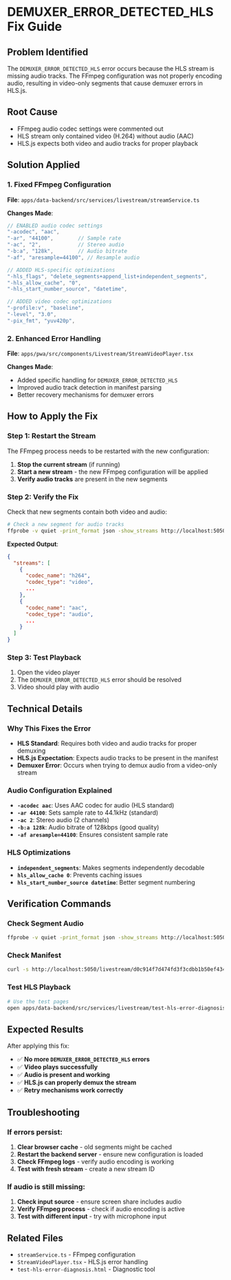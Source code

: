 # DEMUXER_ERROR_DETECTED_HLS Fix Guide

## Problem Identified
The `DEMUXER_ERROR_DETECTED_HLS` error occurs because the HLS stream is missing audio tracks. The FFmpeg configuration was not properly encoding audio, resulting in video-only segments that cause demuxer errors in HLS.js.

## Root Cause
- FFmpeg audio codec settings were commented out
- HLS stream only contained video (H.264) without audio (AAC)
- HLS.js expects both video and audio tracks for proper playback

## Solution Applied

### 1. Fixed FFmpeg Configuration
**File**: `apps/data-backend/src/services/livestream/streamService.ts`

**Changes Made**:
```typescript
// ENABLED audio codec settings
"-acodec", "aac",
"-ar", "44100",        // Sample rate
"-ac", "2",            // Stereo audio
"-b:a", "128k",        // Audio bitrate
"-af", "aresample=44100", // Resample audio

// ADDED HLS-specific optimizations
"-hls_flags", "delete_segments+append_list+independent_segments",
"-hls_allow_cache", "0",
"-hls_start_number_source", "datetime",

// ADDED video codec optimizations
"-profile:v", "baseline",
"-level", "3.0",
"-pix_fmt", "yuv420p",
```

### 2. Enhanced Error Handling
**File**: `apps/pwa/src/components/Livestream/StreamVideoPlayer.tsx`

**Changes Made**:
- Added specific handling for `DEMUXER_ERROR_DETECTED_HLS`
- Improved audio track detection in manifest parsing
- Better recovery mechanisms for demuxer errors

## How to Apply the Fix

### Step 1: Restart the Stream
The FFmpeg process needs to be restarted with the new configuration:

1. **Stop the current stream** (if running)
2. **Start a new stream** - the new FFmpeg configuration will be applied
3. **Verify audio tracks** are present in the new segments

### Step 2: Verify the Fix
Check that new segments contain both video and audio:

```bash
# Check a new segment for audio tracks
ffprobe -v quiet -print_format json -show_streams http://localhost:5050/livestream/d0c914f7d474fd3f3cdbb1b50ef434bd/segment_0.ts
```

**Expected Output**:
```json
{
  "streams": [
    {
      "codec_name": "h264",
      "codec_type": "video",
      ...
    },
    {
      "codec_name": "aac",
      "codec_type": "audio",
      ...
    }
  ]
}
```

### Step 3: Test Playback
1. Open the video player
2. The `DEMUXER_ERROR_DETECTED_HLS` error should be resolved
3. Video should play with audio

## Technical Details

### Why This Fixes the Error
- **HLS Standard**: Requires both video and audio tracks for proper demuxing
- **HLS.js Expectation**: Expects audio tracks to be present in the manifest
- **Demuxer Error**: Occurs when trying to demux audio from a video-only stream

### Audio Configuration Explained
- **`-acodec aac`**: Uses AAC codec for audio (HLS standard)
- **`-ar 44100`**: Sets sample rate to 44.1kHz (standard)
- **`-ac 2`**: Stereo audio (2 channels)
- **`-b:a 128k`**: Audio bitrate of 128kbps (good quality)
- **`-af aresample=44100`**: Ensures consistent sample rate

### HLS Optimizations
- **`independent_segments`**: Makes segments independently decodable
- **`hls_allow_cache 0`**: Prevents caching issues
- **`hls_start_number_source datetime`**: Better segment numbering

## Verification Commands

### Check Segment Audio
```bash
ffprobe -v quiet -print_format json -show_streams http://localhost:5050/livestream/d0c914f7d474fd3f3cdbb1b50ef434bd/segment_0.ts | jq '.streams[] | select(.codec_type == "audio")'
```

### Check Manifest
```bash
curl -s http://localhost:5050/livestream/d0c914f7d474fd3f3cdbb1b50ef434bd/stream.m3u8 | head -10
```

### Test HLS Playback
```bash
# Use the test pages
open apps/data-backend/src/services/livestream/test-hls-error-diagnosis.html
```

## Expected Results

After applying this fix:
- ✅ **No more `DEMUXER_ERROR_DETECTED_HLS` errors**
- ✅ **Video plays successfully**
- ✅ **Audio is present and working**
- ✅ **HLS.js can properly demux the stream**
- ✅ **Retry mechanisms work correctly**

## Troubleshooting

### If errors persist:
1. **Clear browser cache** - old segments might be cached
2. **Restart the backend server** - ensure new configuration is loaded
3. **Check FFmpeg logs** - verify audio encoding is working
4. **Test with fresh stream** - create a new stream ID

### If audio is still missing:
1. **Check input source** - ensure screen share includes audio
2. **Verify FFmpeg process** - check if audio encoding is active
3. **Test with different input** - try with microphone input

## Related Files
- `streamService.ts` - FFmpeg configuration
- `StreamVideoPlayer.tsx` - HLS.js error handling
- `test-hls-error-diagnosis.html` - Diagnostic tool
